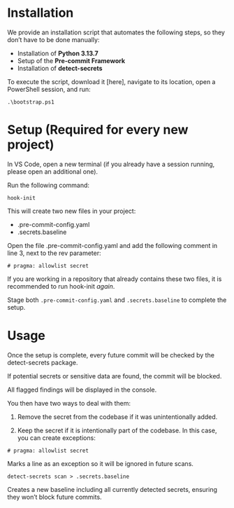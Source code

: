 # Installation

We provide an installation script that automates the following steps, so they don’t have to be done manually:

- Installation of **Python 3.13.7**
- Setup of the **Pre-commit Framework**
- Installation of **detect-secrets**

To execute the script, download it [here], navigate to its location, open a PowerShell session, and run:

`.\bootstrap.ps1`


# Setup (Required for every new project)

In VS Code, open a new terminal (if you already have a session running, please open an additional one).

Run the following command:

`hook-init`

This will create two new files in your project:

- .pre-commit-config.yaml
- .secrets.baseline

Open the file .pre-commit-config.yaml and add the following comment in line 3, next to the rev parameter:

`# pragma: allowlist secret`


If you are working in a repository that already contains these two files, it is recommended to run hook-init *again*.

Stage both `.pre-commit-config.yaml` and `.secrets.baseline` to complete the setup.

# Usage

Once the setup is complete, every future commit will be checked by the detect-secrets package.

If potential secrets or sensitive data are found, the commit will be blocked.

All flagged findings will be displayed in the console.

You then have two ways to deal with them:

1) Remove the secret from the codebase if it was unintentionally added.

2) Keep the secret if it is intentionally part of the codebase. In this case, you can create exceptions:

`# pragma: allowlist secret`

Marks a line as an exception so it will be ignored in future scans.

`detect-secrets scan > .secrets.baseline`

Creates a new baseline including all currently detected secrets, ensuring they won’t block future commits.
